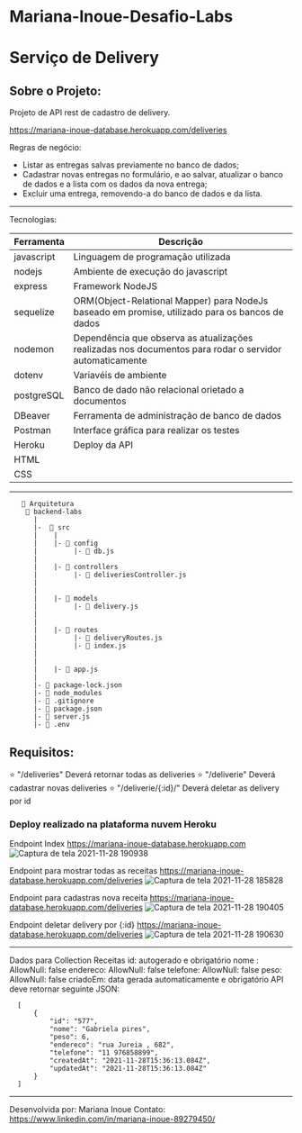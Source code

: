 # Mariana-Inoue-Desafio-Labs
# Serviço de Delivery
## Sobre o Projeto:

Projeto de API rest de cadastro de delivery. 

https://mariana-inoue-database.herokuapp.com/deliveries

Regras de negócio:
- Listar as entregas salvas previamente no banco de dados; 
- Cadastrar novas entregas no formulário, e ao salvar, atualizar o banco de dados e a lista com os dados da nova entrega; 
- Excluir uma entrega, removendo-a do banco de dados e da lista. 

_______________________________
Tecnologias:

|Ferramenta |	Descrição |
|-|-|
| javascript |Linguagem de programação utilizada
|nodejs	| Ambiente de execução do javascript
|express	|Framework NodeJS
|sequelize|	ORM(Object-Relational Mapper) para NodeJs baseado em promise, utilizado para os bancos de dados
|nodemon	|Dependência que observa as atualizações realizadas nos documentos para rodar o servidor automaticamente
|dotenv | Variavéis de ambiente
|postgreSQL	|Banco de dado não relacional orietado a documentos
|DBeaver	|Ferramenta de administração de banco de dados
|Postman	|Interface gráfica para realizar os testes
|Heroku |Deploy da API
|HTML |
|CSS |


__________________________


       📁 Arquitetura
        📁 backend-labs
          |
          |-  📁 src
          |    |
          |    |- 📁 config
          |         |- 📄 db.js
          |
          |    |- 📁 controllers
          |         |- 📄 deliveriesController.js
          |         
          |
          |    |- 📁 models
          |         |- 📄 delivery.js
          |       
          |
          |    |- 📁 routes
          |         |- 📄 deliveryRoutes.js 
          |         |- 📄 index.js 
          |
          |
          |    |- 📄 app.js    
          |
          |- 📄 package-lock.json
          |- 📄 node_modules
          |- 📄 .gitignore
          |- 📄 package.json
          |- 📄 server.js
          |- 📄 .env






## Requisitos:

⭐ "/deliveries" Deverá retornar todas as deliveries
⭐ "/deliverie" Deverá cadastrar novas deliveries
⭐ "/deliverie/{:id}/" Deverá deletar as delivery por id

### Deploy realizado na plataforma nuvem Heroku
Endpoint Index
https://mariana-inoue-database.herokuapp.com
![Captura de tela 2021-11-28 190938](https://user-images.githubusercontent.com/82849390/143787974-88b8030a-7b0b-4eb6-bb56-dfa028117788.jpg)

Endpoint para mostrar todas as receitas 
https://mariana-inoue-database.herokuapp.com/deliveries
![Captura de tela 2021-11-28 185828](https://user-images.githubusercontent.com/82849390/143787731-9d63abfa-81a9-43f5-abfd-7223805fb15a.jpg)

Endpoint para cadastras nova receita
https://mariana-inoue-database.herokuapp.com/deliveries
![Captura de tela 2021-11-28 190405](https://user-images.githubusercontent.com/82849390/143787831-fae463c0-9daa-4d69-a28e-c669296f61b4.jpg)

Endpoint deletar delivery por {:id}
https://mariana-inoue-database.herokuapp.com/deliveries
![Captura de tela 2021-11-28 190630](https://user-images.githubusercontent.com/82849390/143787891-0964dfff-1e95-4188-a465-4bcece9fe1fd.jpg)


_______________________________________________________________________

Dados para Collection Receitas
id: autogerado e obrigatório
nome : AllowNull: false
endereco: AllowNull: false
telefone: AllowNull: false
peso: AllowNull: false
criadoEm: data gerada automaticamente e obrigatório
API deve retornar seguinte JSON:

      [
          {
              "id": "577",
              "nome": "Gabriela pires",
              "peso": 6,
              "endereco": "rua Jureia , 682",
              "telefone": "11 976858899",
              "createdAt": "2021-11-28T15:36:13.084Z",
              "updatedAt": "2021-11-28T15:36:13.084Z"
          }
      ]

_______________________     

Desenvolvida por: Mariana Inoue 
Contato: https://www.linkedin.com/in/mariana-inoue-89279450/
